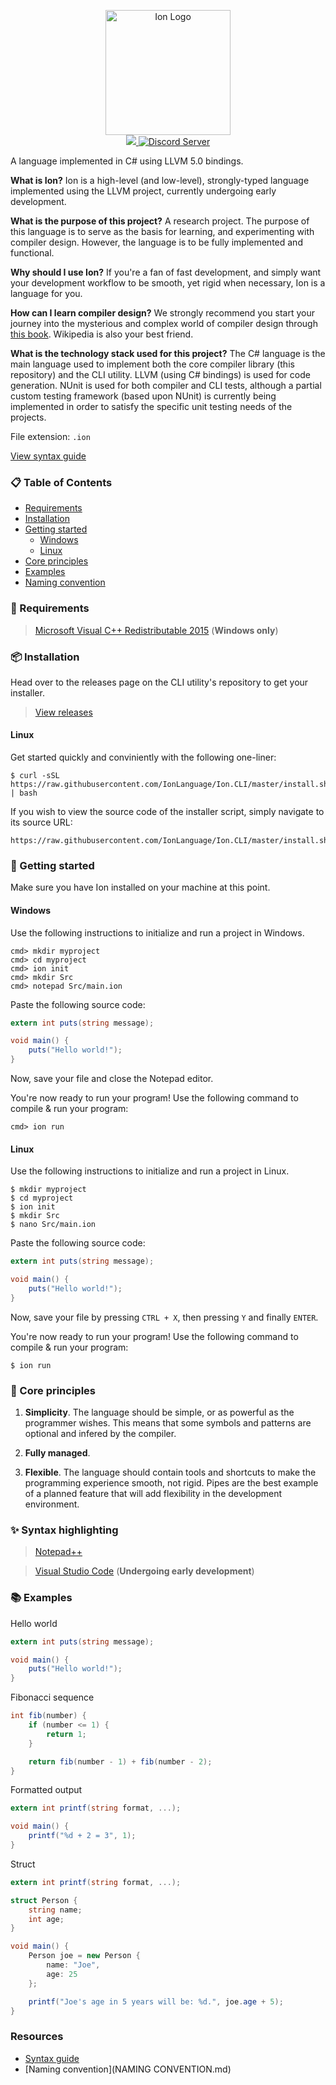 <p align="center">
    <img src="https://i.ibb.co/PFS60V2/ion-white-smaller.jpg" height="200px" alt="Ion Logo" />
    <br />
    <a href="https://circleci.com/gh/IonLanguage/Ion">
        <img src="https://circleci.com/gh/IonLanguage/Ion.svg?style=svg" />
    </a>
    <a href="https://discord.gg/H3eMUXp">
        <img src="https://discordapp.com/api/guilds/572951207862206474/widget.png?style=shield" alt="Discord Server" />
    </a>
</p>

A language implemented in C# using LLVM 5.0 bindings.

**What is Ion?** Ion is a high-level (and low-level), strongly-typed language implemented using the LLVM project, currently undergoing early development.

**What is the purpose of this project?** A research project. The purpose of this language is to serve as the basis for learning, and experimenting with compiler design. However, the language is to be fully implemented and functional.

**Why should I use Ion?** If you're a fan of fast development, and simply want your development workflow to be smooth, yet rigid when necessary, Ion is a language for you.

**How can I learn compiler design?** We strongly recommend you start your journey into the mysterious and complex world of compiler design through [this book](http://www.informatik.uni-bremen.de/agbkb/lehre/ccfl/Material/ALSUdragonbook.pdf). Wikipedia is also your best friend.

**What is the technology stack used for this project?** The C# language is the main language used to implement both the core compiler library (this repository) and the CLI utility. LLVM (using C# bindings) is used for code generation. NUnit is used for both compiler and CLI tests, although a partial custom testing framework (based upon NUnit) is currently being implemented in order to satisfy the specific unit testing needs of the projects.

File extension: `.ion`

[View syntax guide](SYNTAX.md)

### 📋 Table of Contents

* [Requirements](#-requirements)
* [Installation](#-installation)
* [Getting started](#-getting-started)
    * [Windows](#windows)
    * [Linux](#linux)
* [Core principles](#-core-principles)
* [Examples](#-examples)
* [Naming convention](#-naming-convention)

### 🧩 Requirements

> [Microsoft Visual C++ Redistributable 2015](https://www.microsoft.com/en-us/download/details.aspx?id=48145) (**Windows only**)

### 📦 Installation

Head over to the releases page on the CLI utility's repository to get your installer.

> [View releases](https://github.com/IonLanguage/Ion.CLI/releases)

#### Linux

Get started quickly and conviniently with the following one-liner:

```shell
$ curl -sSL https://raw.githubusercontent.com/IonLanguage/Ion.CLI/master/install.sh | bash
```

If you wish to view the source code of the installer script, simply navigate to its source URL:

```
https://raw.githubusercontent.com/IonLanguage/Ion.CLI/master/install.sh
```

### 🚀 Getting started

Make sure you have Ion installed on your machine at this point.

#### Windows

Use the following instructions to initialize and run a project in Windows.

```shell
cmd> mkdir myproject
cmd> cd myproject
cmd> ion init
cmd> mkdir Src
cmd> notepad Src/main.ion
```

Paste the following source code:

```c#
extern int puts(string message);

void main() {
    puts("Hello world!");
}
```

Now, save your file and close the Notepad editor.

You're now ready to run your program! Use the following command to compile & run your program:

```shell
cmd> ion run
```

#### Linux

Use the following instructions to initialize and run a project in Linux.

```shell
$ mkdir myproject
$ cd myproject
$ ion init
$ mkdir Src
$ nano Src/main.ion
```

Paste the following source code:

```c#
extern int puts(string message);

void main() {
    puts("Hello world!");
}
```

Now, save your file by pressing `CTRL + X`, then pressing `Y` and finally `ENTER`.

You're now ready to run your program! Use the following command to compile & run your program:

```shell
$ ion run
```

### 📜 Core principles

1. **Simplicity**. The language should be simple, or as powerful as the programmer wishes. This means that some symbols and patterns are optional and infered by the compiler.

2. **Fully managed**.

3. **Flexible**. The language should contain tools and shortcuts to make the programming experience smooth, not rigid. Pipes are the best example of a planned feature that will add flexibility in the development environment.

### ✨ Syntax highlighting

> [Notepad++](Notepad%2B%2B%20Ion.xml)

> [Visual Studio Code](https://github.com/IonLanguage/Ion.VSCode) (**Undergoing early development**)

### 📚 Examples

Hello world

```cs
extern int puts(string message);

void main() {
    puts("Hello world!");
}
```

Fibonacci sequence

```cs
int fib(number) {
    if (number <= 1) {
        return 1;
    }

    return fib(number - 1) + fib(number - 2);
}
```

Formatted output

```cs
extern int printf(string format, ...);

void main() {
    printf("%d + 2 = 3", 1);
}
```

Struct

```cs
extern int printf(string format, ...);

struct Person {
    string name;
    int age;
}

void main() {
    Person joe = new Person {
        name: "Joe",
        age: 25
    };

    printf("Joe's age in 5 years will be: %d.", joe.age + 5);
}
```

### Resources

* [Syntax guide](SYNTAX.md)
* [Naming convention](NAMING CONVENTION.md)
